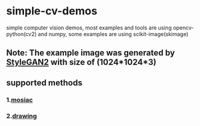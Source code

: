 # simple-cv-demos
 simple computer vision demos, most examples and tools are using opencv-python(cv2) and numpy, some examples are using scikit-image(skimage)

## Note: The example image was generated by [StyleGAN2](https://github.com/NVlabs/stylegan2) with size of (1024\*1024\*3)

## supported methods

### 1.[mosiac](./docs/mosiac.md)

### 2.[drawing](./docs/drawing.md)